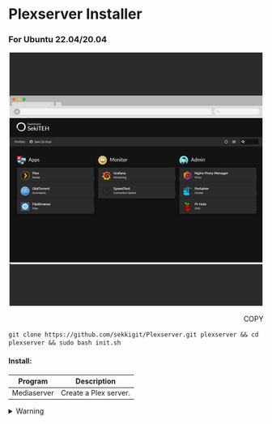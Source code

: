 # Plexserver Installer
### For Ubuntu 22.04/20.04

<p align="center">
  <img width="500" height="500" src="https://github.com/sekkigit/porfolio.sekiteh/blob/gh-pages/img/works/1.jpg?raw=true">
</p>

<p align="right">COPY
</p>

```
git clone https://github.com/sekkigit/Plexserver.git plexserver && cd plexserver && sudo bash init.sh
```

#### Install: 

| Program | Description |
| --- | --- |
| Mediaserver | Create a Plex server. |

<details><summary>Warning</summary>
<p>

#### ⚠️ Please beware that products can change over time.

I do my best to keep up with the latest changes and releases, but please understand that this won’t always be the case.

</p>
</details>
